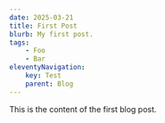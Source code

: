 ```yaml
---
date: 2025-03-21
title: First Post
blurb: My first post.
tags:
    - Foo
    - Bar
eleventyNavigation:
    key: Test
    parent: Blog
---
```

This is the content of the first blog post.
